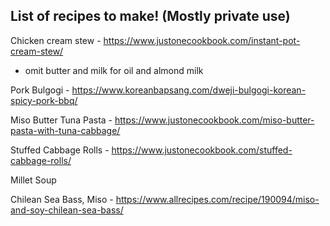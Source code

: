 ## List of recipes to make! (Mostly private use)

Chicken cream stew - https://www.justonecookbook.com/instant-pot-cream-stew/
- omit butter and milk for oil and almond milk

Pork Bulgogi - https://www.koreanbapsang.com/dweji-bulgogi-korean-spicy-pork-bbq/

Miso Butter Tuna Pasta - https://www.justonecookbook.com/miso-butter-pasta-with-tuna-cabbage/

Stuffed Cabbage Rolls - https://www.justonecookbook.com/stuffed-cabbage-rolls/

Millet Soup

Chilean Sea Bass, Miso - https://www.allrecipes.com/recipe/190094/miso-and-soy-chilean-sea-bass/



